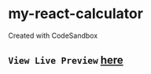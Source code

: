 # my-react-calculator
Created with CodeSandbox
## `View Live Preview` [here](https://my-react-calculator-rho.vercel.app/)
